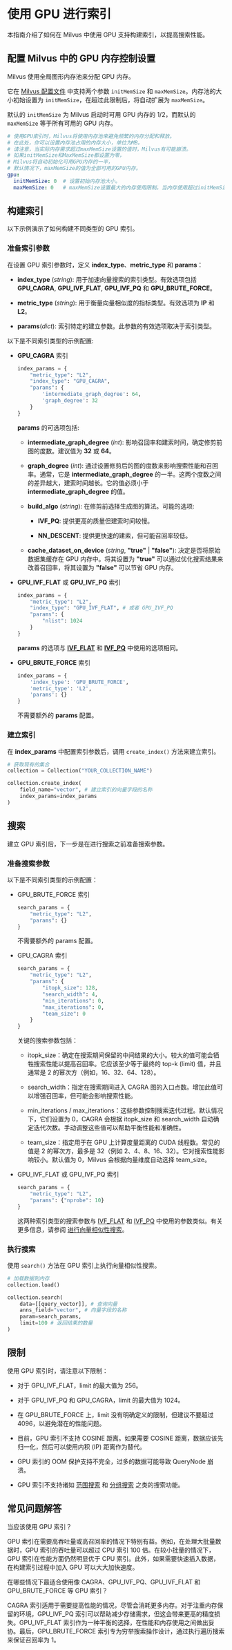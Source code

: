 

# 使用 GPU 进行索引

本指南介绍了如何在 Milvus 中使用 GPU 支持构建索引，以提高搜索性能。

## 配置 Milvus 中的 GPU 内存控制设置

Milvus 使用全局图形内存池来分配 GPU 内存。

它在 [Milvus 配置文件](https://github.com/milvus-io/milvus/blob/master/configs/milvus.yaml#L767-L769) 中支持两个参数 `initMemSize` 和 `maxMemSize`。内存池的大小初始设置为 `initMemSize`，在超过此限制后，将自动扩展为 `maxMemSize`。

默认的 `initMemSize` 为 Milvus 启动时可用 GPU 内存的 1/2，而默认的 `maxMemSize` 等于所有可用的 GPU 内存。

```yaml
# 使用GPU索引时，Milvus将使用内存池来避免频繁的内存分配和释放。
# 在此处，你可以设置内存池占用的内存大小，单位为MB。
# 请注意，当实际内存需求超过maxMemSize设置的值时，Milvus有可能崩溃。
# 如果initMemSize和MaxMemSize都设置为零，
# Milvus将自动初始化可用GPU内存的一半，
# 默认情况下，maxMemSize的值为全部可用的GPU内存。
gpu:
  initMemSize: 0  # 设置初始内存池大小。
  maxMemSize: 0   # maxMemSize设置最大的内存使用限制。当内存使用超过initMemSize时，Milvus将尝试扩展内存池。
```

## 构建索引

以下示例演示了如何构建不同类型的 GPU 索引。

### 准备索引参数




在设置 GPU 索引参数时，定义 __index_type__、__metric_type__ 和 __params__：

- __index_type__ (_string_): 用于加速向量搜索的索引类型。有效选项包括 __GPU_CAGRA__, __GPU_IVF_FLAT__, __GPU_IVF_PQ__ 和 __GPU_BRUTE_FORCE__。

- __metric_type__ (_string_): 用于衡量向量相似度的指标类型。有效选项为 __IP__ 和 __L2__。

- __params__(_dict_): 索引特定的建立参数。此参数的有效选项取决于索引类型。

以下是不同索引类型的示例配置:

- __GPU_CAGRA__ 索引

    ```python
    index_params = {
        "metric_type": "L2",
        "index_type": "GPU_CAGRA",
        "params": {
            'intermediate_graph_degree': 64,
            'graph_degree': 32
        }
    }
    ```

    __params__ 的可选项包括:

    - __intermediate_graph_degree__ (_int_): 影响召回率和建索时间，确定修剪前图的度数。建议值为 __32__ 或 __64__。

    - __graph_degree__ (_int_): 通过设置修剪后的图的度数来影响搜索性能和召回率。通常，它是 __intermediate_graph_degree__ 的一半。这两个度数之间的差异越大，建索时间越长。它的值必须小于 __intermediate_graph_degree__ 的值。

    - __build_algo__ (_string_): 在修剪前选择生成图的算法。可能的选项: 

        - __IVF_PQ__: 提供更高的质量但建索时间较慢。

        - __NN_DESCENT__: 提供更快速的建索，但可能召回率较低。

    - __cache_dataset_on_device__ (_string_, __"true"__ | __"false"__): 决定是否将原始数据集缓存在 GPU 内存中。将其设置为 __"true"__ 可以通过优化搜索结果来改善召回率，将其设置为 __"false"__ 可以节省 GPU 内存。

- __GPU_IVF_FLAT__ 或 __GPU_IVF_PQ__ 索引

    ```python
    index_params = {
        "metric_type": "L2",
        "index_type": "GPU_IVF_FLAT", # 或者 GPU_IVF_PQ
        "params": {
            "nlist": 1024
        }
    }
    ```

    __params__ 的选项与 __[IVF_FLAT](https://milvus.io/docs/index.md#IVF_FLAT)__ 和 __[IVF_PQ](https://milvus.io/docs/index.md#IVF_PQ)__ 中使用的选项相同。

- __GPU_BRUTE_FORCE__ 索引

    ```python
    index_params = {
        'index_type': 'GPU_BRUTE_FORCE',
        'metric_type': 'L2',
        'params': {}
    }
    ```

    不需要额外的 __params__ 配置。

### 建立索引

在 __index_params__ 中配置索引参数后，调用 `create_index()` 方法来建立索引。

```python
# 获取现有的集合
collection = Collection("YOUR_COLLECTION_NAME")

collection.create_index(
    field_name="vector", # 建立索引的向量字段的名称
    index_params=index_params
)
```

## 搜索

建立 GPU 索引后，下一步是在进行搜索之前准备搜索参数。

### 准备搜索参数



以下是不同索引类型的示例配置：

- GPU_BRUTE_FORCE 索引

    ```python
    search_params = {
        "metric_type": "L2",
        "params": {}
    }
    ```

    不需要额外的 params 配置。

- GPU_CAGRA 索引

    ```python
    search_params = {
        "metric_type": "L2",
        "params": {
            "itopk_size": 128,
            "search_width": 4,
            "min_iterations": 0,
            "max_iterations": 0,
            "team_size": 0
        }
    }
    ```

    关键的搜索参数包括：

    - itopk_size：确定在搜索期间保留的中间结果的大小。较大的值可能会牺牲搜索性能以提高召回率。它应该至少等于最终的 top-k (limit) 值，并且通常是 2 的幂次方（例如，16、32、64、128）。

    - search_width：指定在搜索期间进入 CAGRA 图的入口点数。增加此值可以增强召回率，但可能会影响搜索性能。

    - min_iterations / max_iterations：这些参数控制搜索迭代过程。默认情况下，它们设置为 0，CAGRA 会根据 itopk_size 和 search_width 自动确定迭代次数。手动调整这些值可以帮助平衡性能和准确性。

    - team_size：指定用于在 GPU 上计算度量距离的 CUDA 线程数。常见的值是 2 的幂次方，最多是 32（例如 2、4、8、16、32）。它对搜索性能影响较小。默认值为 0，Milvus 会根据向量维度自动选择 team_size。

- GPU_IVF_FLAT 或 GPU_IVF_PQ 索引

    ```python
    search_params = {
        "metric_type": "L2", 
        "params": {"nprobe": 10}
    }
    ```

    这两种索引类型的搜索参数与 [IVF_FLAT](https://milvus.io/docs/index.md#IVF_FLAT) 和 [IVF_PQ](https://milvus.io/docs/index.md#IVF_PQ) 中使用的参数类似。有关更多信息，请参阅 [进行向量相似性搜索](https://milvus.io/docs/search.md#Prepare-search-parameters)。

### 执行搜索

使用 `search()` 方法在 GPU 索引上执行向量相似性搜索。

```python
# 加载数据到内存
collection.load()

collection.search(
    data=[[query_vector]], # 查询向量
    anns_field="vector", # 向量字段的名称
    param=search_params,
    limit=100 # 返回结果的数量
)
```

## 限制

使用 GPU 索引时，请注意以下限制：

- 对于 GPU_IVF_FLAT，limit 的最大值为 256。

- 对于 GPU_IVF_PQ 和 GPU_CAGRA，limit 的最大值为 1024。

- 在 GPU_BRUTE_FORCE 上，limit 没有明确定义的限制，但建议不要超过 4096，以避免潜在的性能问题。

- 目前，GPU 索引不支持 COSINE 距离。如果需要 COSINE 距离，数据应该先归一化，然后可以使用内积 (IP) 距离作为替代。

- GPU 索引的 OOM 保护支持不完全，过多的数据可能导致 QueryNode 崩溃。

- GPU 索引不支持诸如 [范围搜索](https://milvus.io/docs/single-vector-search.md#Range-search) 和 [分组搜索](https://milvus.io/docs/single-vector-search.md#Grouping-search) 之类的搜索功能。

## 常见问题解答

当应该使用 GPU 索引？
  
  GPU 索引在需要高吞吐量或高召回率的情况下特别有益。例如，在处理大批量数据时，GPU 索引的吞吐量可以超过 CPU 索引 100 倍。在较小批量的情况下，GPU 索引在性能方面仍然明显优于 CPU 索引。此外，如果需要快速插入数据，在构建索引过程中加入 GPU 可以大大加快速度。

在哪些情况下最适合使用像 CAGRA、GPU_IVF_PQ、GPU_IVF_FLAT 和 GPU_BRUTE_FORCE 等 GPU 索引？

  CAGRA 索引适用于需要提高性能的情况，尽管会消耗更多内存。对于注重内存保留的环境，GPU_IVF_PQ 索引可以帮助减少存储需求，但这会带来更高的精度损失。GPU_IVF_FLAT 索引作为一种平衡的选择，在性能和内存使用之间做出妥协。最后，GPU_BRUTE_FORCE 索引专为穷举搜索操作设计，通过执行遍历搜索来保证召回率为 1。